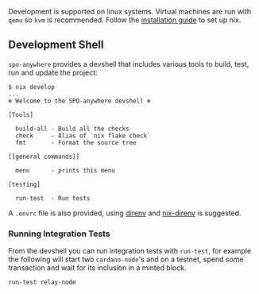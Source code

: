 Development is supported on linux systems. Virtual machines are run with `qemu` so `kvm` is recommended. Follow the [installation guide](https://mlabs-haskell.github.io/cardano.nix/getting-started/installation/) to set up nix.

## Development Shell

`spo-anywhere` provides a devshell that includes various tools to build, test, run and update the project:

```
$ nix develop
...
❄️ Welcome to the SPO-anywhere devshell ❄️

[Tools]

  build-all - Build all the checks
  check     - Alias of `nix flake check`
  fmt       - Format the source tree

[[general commands]]

  menu      - prints this menu

[testing]

  run-test  - Run tests
```

A `.envrc` file is also provided, using [direnv](https://direnv.net/) and [nix-direnv](https://github.com/nix-community/nix-direnv) is suggested.

### Running Integration Tests

From the devshell you can run integration tests with `run-test`, for example the following will start two `cardano-node`'s and on a testnet, spend some transaction and wait for its inclusion in a minted block.

```
run-test relay-node
```
